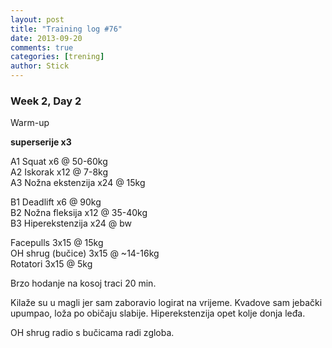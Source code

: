 ```yaml
---
layout: post
title: "Training log #76"
date: 2013-09-20
comments: true
categories: [trening]
author: Stick
---
```


### Week 2, Day 2  

Warm-up  

**superserije x3** 

A1 Squat x6 @ 50-60kg  
A2 Iskorak x12 @ 7-8kg   
A3 Nožna ekstenzija x24 @ 15kg   

B1 Deadlift x6 @ 90kg  
B2 Nožna fleksija x12 @ 35-40kg   
B3 Hiperekstenzija x24 @ bw  

Facepulls 3x15 @ 15kg   
OH shrug (bučice) 3x15 @ ~14-16kg  
Rotatori 3x15 @ 5kg  

Brzo hodanje na kosoj traci 20 min.  

Kilaže su u magli jer sam zaboravio logirat na vrijeme. Kvadove sam jebački upumpao, loža po običaju slabije. Hiperekstenzija opet kolje donja leđa.

OH shrug radio s bučicama radi zgloba. 